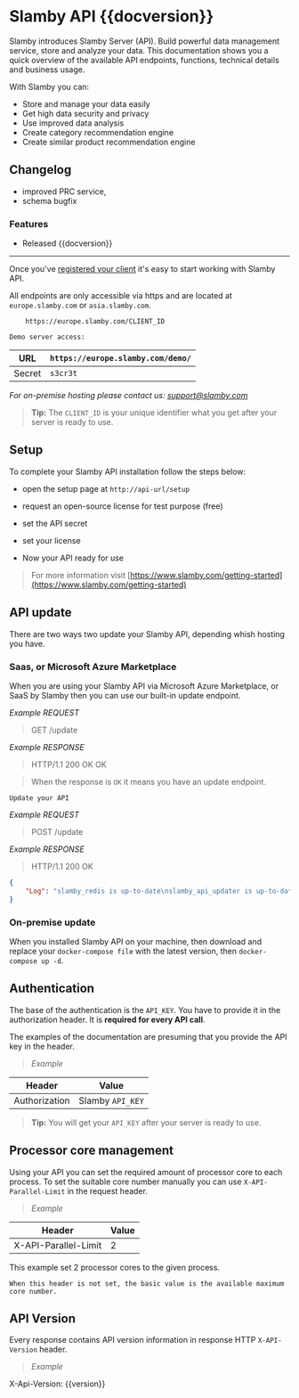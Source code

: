 # Slamby API {{docversion}}

Slamby introduces Slamby Server (API). Build powerful data management service, store and analyze your data. This documentation shows you a quick overview of the available API endpoints, functions, technical details and business usage.

With Slamby you can:

* Store and manage your data easily
* Get high data security and privacy
* Use improved data analysis
* Create category recommendation engine
* Create similar product recommendation engine

## Changelog

- improved PRC service,
- schema bugfix

### Features

- Released {{docversion}}

---

Once you've
[registered your client](http://slamby.com/register/) it's easy
to start working with Slamby API.

All endpoints are only accessible via https and are located at `europe.slamby.com` or `asia.slamby.com`.

```
    https://europe.slamby.com/CLIENT_ID
```

`Demo server access:`

URL |   `https://europe.slamby.com/demo/`
--- |   ---
Secret  |   `s3cr3t`

*For on-premise hosting please contact us: [support@slamby.com](mailto:support@slamby.com)*

> **Tip:** The `CLIENT_ID` is your unique identifier what you get after your server is ready to use.

## Setup

To complete your Slamby API installation follow the steps below:

- open the setup page at `http://api-url/setup`

- request an open-source license for test purpose (free)

- set the API secret

- set your license

- Now your API ready for use

> For more information visit [https://www.slamby.com/getting-started](https://www.slamby.com/getting-started)

## API update

There are two ways two update your Slamby API, depending whish hosting you have.

### Saas, or Microsoft Azure Marketplace

When you are using your Slamby API via Microsoft Azure Marketplace, or SaaS by Slamby then you can use our built-in update endpoint.

*Example REQUEST*
> GET /update

*Example RESPONSE*
> HTTP/1.1 200 OK
OK

> When the response is `OK` it means you have an update endpoint.

`Update your API`

*Example REQUEST*
> POST /update

*Example RESPONSE*
> HTTP/1.1 200 OK
```json
{
    "Log": "slamby_redis is up-to-date\nslamby_api_updater is up-to-date\nslamby_elasticsearch is up-to-date\nslamby_api is up-to-date\nslamby_nginx is up-to-date\n"
}
```

### On-premise update

When you installed Slamby API on your machine, then download and replace your `docker-compose file` with the latest version, then `docker-compose up -d`. 

## Authentication

The base of the authentication is the `API_KEY`.
You have to provide it in the authorization header. It is **required for every API call**.

The examples of the documentation are presuming that you provide the API key in the header.

>*Example*

Header   |Value
---------|---
Authorization|Slamby `API_KEY`

>**Tip:** You will get your `API_KEY` after your server is ready to use.

## Processor core management

Using your API you can set the required amount of processor core to each process. To set the suitable core number manually you can use `X-API-Parallel-Limit` in the request header.

>*Example*

Header | Value
--- | ---
X-API-Parallel-Limit | 2

This example set 2 processor cores to the given process.

`When this header is not set, the basic value is the available maximum core number.`


## API Version

Every response contains API version information in response HTTP `X-API-Version` header.

>*Example*

X-Api-Version: {{version}}

